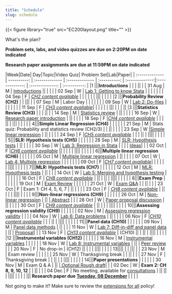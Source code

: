 ```yaml
---
title: "Schedule"
slug: schedule
---
```


{{< figure library="true" src="EC200layout.png" title="" >}}


What's the plan?
<!--
- [**Topic**](/content/) Linked topics take you to the content or lab for that day's session.
- [**Problem Sets**](/assignment/) (<i class="fas fa-pencil-alt"></i>): Link to problem sets. Usually due at the end of the week, so we can work through any questions in class.
- [**Lab**](/assignment/) (<i class="fas fa-laptop-code"></i>): Link to labs. Usually due Monday after we do the in-class lab demonstration.
- [**Research Paper**](/assignment/) (<i class="fas fa-dragon"></i>): Click to find info for the corresponding assignment
-->

**Problem sets, labs, and video quizzes are due on 2:20PM on date indicated**

**Research paper assignments are due at 11:59PM on date indicated**


|Week|Date| Day|Topic|Video Quiz| Problem Set|Lab|Paper|
| :------------- | ----------: | :------------- | :------------- | :----------: | :-------------:|:-------------: | :-------------: | :----------: |
|1 |||**Introductions**   | | | ||
|  | 31 Aug | M | [Introductions](/syllabus/)  || | |
|  | 02 Sep | W | [Lab 1: Getting to know Stata](/assignment/01-lab) |  | | | |
|  | 04 Sep | F | [*CH2 content available*](/content/01-content) |  | | | |
| ||| | | | |
|2 |||**Probability Review (CH2)**  | | |||
|  | 07 Sep | M | Labor Day | | | | |
|  | 09 Sep | W | [Lab 2: Do-files](/assignment/02-lab) | [<i class="fas fa-tv"></i>](https://bb.uvm.edu)| |[<i class="fas fa-laptop-code"></i>](/assignment/01-lab)  | |
|  | 11 Sep | F | [*CH3 content available*](/content/02-content)| |[<i class="fas fa-pencil-alt"></i>](/assignment/01-ps) | | |
| ||| | | | ||
|3 |||**Statistics Review (CH3)**   | | | ||
|  | 14 Sep | M | [Statistics review](/content/02-content/) | [<i class="fas fa-tv"></i>](https://bb.uvm.edu)||[<i class="fas fa-laptop-code"></i>](/assignment/02-lab) |  |
|  | 16 Sep | W | [<i class="fas fa-dragon"></i> Research paper introduction](/assignment/01-researchpaper) |  ||  | |
|  | 18 Sep | F |[*CH4 content available*](/content/04-content)   | | [<i class="fas fa-pencil-alt"></i>](/assignment/02-ps)| ||
| ||| | | | |
| 4|||**Simple Linear Regression (CH4)**   | | | |
|  | 21 Sep | M | Stats quiz: Probability and statistics review (CH2/3) | | || |  |
|  | 23 Sep | W |[Simple linear regression](/content/04-content/) | [<i class="fas fa-tv"></i>](https://bb.uvm.edu) ||  | |
|  | 24 Sep | F |[*CH5 content available*](/content/05-content)  |   | | ||
| ||||  | | | |
| 5|||**SLR: Hypothesis tests (CH5)**   | | | |
|  | 28 Sep | M | [SLR: Hypothesis tests](/content/05-content) | [<i class="fas fa-tv"></i>](https://bb.uvm.edu)|| | |
|  | 30 Sep | W | [Lab 3: Regression in Stata](/assignment/03-lab) |  | | | [<i class="fas fa-dragon"></i> Ideas](/assignment/idea-proposal)|
|  | 02 Oct | F |[*CH6 content available*](/content/05-content) || [<i class="fas fa-pencil-alt"></i>](/assignment/03-ps)| | |
| ||||  | | | |
| 6|||**Multiple linear regression (CH6)**   | | | |
|  | 05 Oct | M | [Multiple linear regression](/content/06-content/) | [<i class="fas fa-tv"></i>](https://bb.uvm.edu)||[<i class="fas fa-laptop-code"></i>](/assignment/03-lab) |  |
|  | 07 Oct | W | [Lab 4: Multiple regression](/assignment/04-lab) |  | | | |
|  | 09 Oct | F |[*CH7 content available*](/content/07-content)|  | | | |
| ||||  | | | |
| 7|||**MLR: Hypothesis tests (CH7)**   | | | |
|  | 12 Oct | M | [MLR: Hypothesis tests](/content/07-content) | [<i class="fas fa-tv"></i>](https://bb.uvm.edu)|| [<i class="fas fa-laptop-code"></i>](/assignment/04-lab) |
|  | 14 Oct | W | [Lab 5: Merging and hypothesis testing](/assignment/05-lab) |  | | | |
|  | 16 Oct | F | [*CH8 content available*](/content/08-content) |  |[<i class="fas fa-pencil-alt"></i>](/assignment/04-ps)| | ||
| ||||  | | | |
| 8|||**Exam Prep**   | | | |
|  | 19 Oct | M | [Exam Review](/content/exam1) | | |[<i class="fas fa-laptop-code"></i>](/assignment/05-lab) |
|  | 21 Oct | W | [Exam Q&A](/content/exam1) |  | || |
|  | 23 Oct | F | Exam 1: CH 4, 5, 6, 7 |  || | |
|  | 23 Oct | F | [*CH8 content available*](/content/08-content) |  || | |
| ||||  | | |
| 9|||**Non-linear regressions (CH9)**   | | | |
|  | 26 Oct | M | [Non-linear regression](/content/08-content) | [<i class="fas fa-tv"></i>](https://bb.uvm.edu)|| |[<i class="fas fa-dragon"></i> Abstract](/assignment/data-abstract) |
|  | 28 Oct | W | [<i class="fas fa-dragon"></i> Paper proposal discussion](/assignment/research-proposal) |  || | |
|  | 30 Oct | F | [*CH9 content available*](/content/09-content) |  || | |
| ||||  | | |
| 10|||**Assessing regression validity (CH9)**   | | | |
|  | 02 Nov | M | [Assessing regression validity](/content/09-content/) | [<i class="fas fa-tv"></i>](https://bb.uvm.edu)|
|  | 04 Nov | W | [Lab 6: Data problems](/assignment/06-lab) |  || | |
|  | 06 Nov | F |[*CH10 content available*](/content/10-content)  | | [<i class="fas fa-pencil-alt"></i>](/assignment/05-ps)| ||
| ||||  | | | |
| 11|||**Panel data (CH10)**   | | | |
|  | 09 Nov | M | [Panel data methods](/content/10-content) |  ||[<i class="fas fa-laptop-code"></i>](/assignment/06-lab) |
|  | 11 Nov | W | [Lab 7: Diff-in-diff and panel data](/assignment/07-lab) | || | [<i class="fas fa-dragon"></i> Proposal](/assignment/research-proposal)|
|  | 13 Nov | F |  [*CH13 content available*](/content/12-content) | [<i class="fas fa-tv"></i>](https://bb.uvm.edu) (CH10) || | ||
| ||||  | | | |
|12 |||**Instrumental variables (CH12)**   | | | |
|  | 16 Nov | M | [Instrumental variables](/content/12-content) | | |[<i class="fas fa-laptop-code"></i>](/assignment/07-lab) |
|  | 18 Nov | W | [Lab 8: Instrumental variables](/assignment/08-lab) |   || | [<i class="fas fa-dragon"></i> Peer review](/assignment/peer-review) |
|  | 20 Nov | F | No drop-in | [<i class="fas fa-tv"></i>](https://bb.uvm.edu) (CH12) |[<i class="fas fa-pencil-alt"></i>](/assignment/06-ps)| | |
| ||||  | | |
| 13||||  | | |||
|  | 23 Nov | M | Exam review |  | |[<i class="fas fa-laptop-code"></i>](/assignment/08-lab) |
|  | 25 Nov | W | Thanksgiving break |  | || |
|  | 27 Nov | F | Thanksgiving break |  | || |
| ||||  | | | |
| 14|||**Paper presentations**   | | | |
|  | 30 Nov | M | Exam Q & A | || |[<i class="fas fa-dragon"></i> Optional Rough draft](/assignment/rough-draft)|
|  | 02 Dec | W | **Exam 2: CH 8, 9, 10, 12**  |  | || |
|  | 04 Dec | F | No meeting, available for [consultations](https://calendly.com/emily-a-beam/15min)  |  || ||
| ||||  | | |
| |||**<i class="fas fa-dragon"></i> Research paper due [Tuesday, 08 December](/assignment/final-submission) <i class="fas fa-dragon"></i>**   | | | |

Not going to make it? Make sure to review the [extensions for all](/syllabus/#deadlines-and-extensions) policy!
